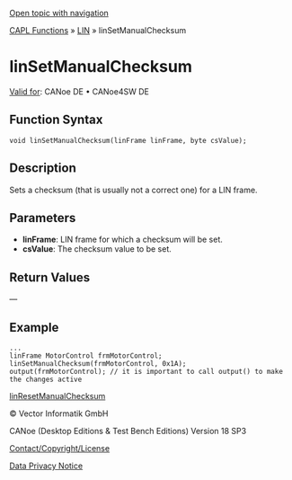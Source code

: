 [Open topic with navigation](../../../../../CANoeDEFamily.htm#Topics/CAPLFunctions/LIN/Functions/CAPLfunctionLINSetManualChecksum.md)

[CAPL Functions](../../CAPLfunctions.md) » [LIN](../CAPLfunctionsLINOverview.md) » linSetManualChecksum

# linSetManualChecksum

[Valid for](../../../Shared/FeatureAvailability.md):  CANoe DE • CANoe4SW DE

## Function Syntax

```plaintext
void linSetManualChecksum(linFrame linFrame, byte csValue);
```

## Description

Sets a checksum (that is usually not a correct one) for a LIN frame.

## Parameters

- **linFrame**: LIN frame for which a checksum will be set.
- **csValue**: The checksum value to be set.

## Return Values

—

## Example

```plaintext
...
linFrame MotorControl frmMotorControl;
linSetManualChecksum(frmMotorControl, 0x1A);
output(frmMotorControl); // it is important to call output() to make the changes active
```

[linResetManualChecksum](CAPLfunctionLINResetManualChecksum.md)

© Vector Informatik GmbH

CANoe (Desktop Editions & Test Bench Editions) Version 18 SP3

[Contact/Copyright/License](../../../Shared/ContactCopyrightLicense.md)

[Data Privacy Notice](https://www.vector.com/int/en/company/get-info/privacy-policy/)